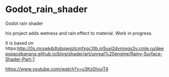 # Godot_rain_shader
 Godot rain shader

his project adds wetness and rain effect to material.
Work in progress.

It is based on https:http://0s.mrswk4dtobqwgzlcmfxgc3tb.m5uxi2dvmixgs3y.cmle.ru/deepspacebanana.github.io/blog/shader/art/unreal%20engine/Rainy-Surface-Shader-Part-1

https://www.youtube.com/watch?v=u3Kz0IvujT4

